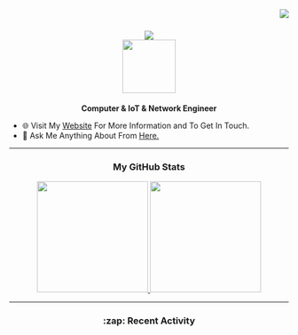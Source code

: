 <img align="right" src="https://visitor-badge.laobi.icu/badge?page_id=knetrix">

<h1 align="center">
  <a href="https://git.io/typing-svg">
    <img src="https://readme-typing-svg.herokuapp.com/?lines=Hi+There!+👋;I'm+Mustafa;&center=true&size=30">
  </a>
<div align="center">
<img align='center' src="https://media.giphy.com/media/LmNwrBhejkK9EFP504/giphy.gif" width=96>
</div>
</h1>

<p align="center"><b>Computer & IoT & Network Engineer</b></p>

- 🌐 Visit My [Website](https://www.knetrix.com/) For More Information and To Get In Touch.
- 💬 Ask Me Anything About From <a href="https://github.com/knetrix/knetrix/issues" title="Issues">Here.</a>

---

<h3 align="center">My GitHub Stats </h3>
<div align="center">
<a href="https://github.com/Saizzou">
  <img height="200em" src="https://github-readme-stats.vercel.app/api?username=Saizzou&count_private=true&show_icons=true&theme=chartreuse-dark" />
  </a>
  <a href="https://github.com/Saizzou">
    <img height="200em" src="https://github-readme-stats.vercel.app/api/top-langs/?username=Saizzou&layout=compact&theme=chartreuse-dark&langs_count=8" /></a>
</div>

---

<h3 align="center"> :zap: Recent Activity</h3>

<!--START_SECTION:activity-->
